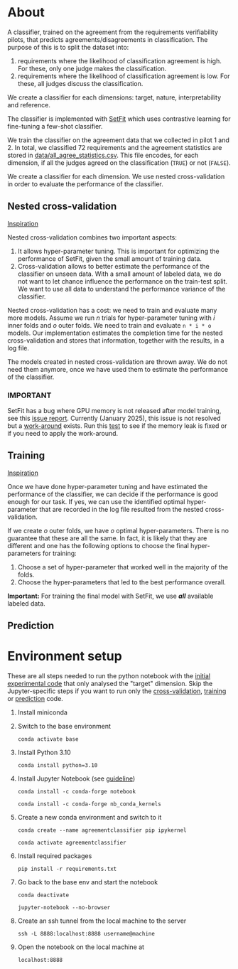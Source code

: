 # About

A classifier, trained on the agreement from the requirements verifiability pilots, that predicts agreements/disagreements in classification. The purpose of this is to split the dataset into:
  1. requirements where the likelihood of classification agreement is high. For these, only one judge makes the classification.
  2. requirements where the likelihood of classification agreement is low. For these, all judges discuss the classification.

We create a classifier for each dimensions: target, nature, interpretability and reference.

The classifier is implemented with [SetFit](https://huggingface.co/docs/setfit/index) which uses contrastive learning for fine-tuning a few-shot classifier.

We train the classifier on the agreement data that we collected in pilot 1 and 2. In total, we classified 72 requirements and the agreement statistics are stored in [data/all_agree_statistics.csv](../data/all_agree_statistics.csv). This file encodes, for each dimension, if all the judges agreed on the classification (`TRUE`) or not (`FALSE`).

We create a classifier for each dimension. We use nested cross-validation in order to evaluate the performance of the classifier.

## Nested cross-validation

[Inspiration](https://machinelearningmastery.com/nested-cross-validation-for-machine-learning-with-python/)

Nested cross-validation combines two important aspects:
 1. It allows hyper-parameter tuning. This is important for optimizing the performance of SetFit, given the small amount of training data.
 2. Cross-validation allows to better estimate the performance of the classifier on unseen data. With a small amount of labeled data, we do not want to let chance influence the performance on the train-test split. We want to use all data to understand the performance variance of the classifier.

Nested cross-validation has a cost: we need to train and evaluate many more models. Assume we run *n* trials for hyper-parameter tuning with *i* inner folds and *o* outer folds. We need to train and evaluate `n * i * o` models. Our implementation estimates the completion time for the nested cross-validation and stores that information, together with the results, in a log file.

The models created in nested cross-validation are thrown away. We do not need them anymore, once we have used them to estimate the performance of the classifier.

### IMPORTANT
SetFit has a bug where GPU memory is not released after model training, see this [issue report](https://github.com/huggingface/setfit/issues/567). Currently (January 2025), this issue is not resolved but a [work-around](https://github.com/huggingface/setfit/issues/567#issuecomment-2557352330) exists. Run this [test](./setfit_memory.py) to see if the memory leak is fixed or if you need to apply the work-around.

## Training

[Inspiration](https://machinelearningmastery.com/train-final-machine-learning-model/)

Once we have done hyper-parameter tuning and have estimated the performance of the classifier, we can decide if the performance is good enough for our task. If yes, we can use the identified optimal hyper-parameter that are recorded in the log file resulted from the nested cross-validation.

If we create *o* outer folds, we have *o* optimal hyper-parameters. There is no guarantee that these are all the same. In fact, it is likely that they are different and one has the following options to choose the final hyper-parameters for training:
 1. Choose a set of hyper-parameter that worked well in the majority of the folds.
 2. Choose the hyper-parameters that led to the best performance overall.

**Important:** For training the final model with SetFit, we use ***all*** available labeled data.

## Prediction



# Environment setup

These are all steps needed to run the python notebook with the [initial experimental code](target_agreement_sv.ipynb) that only analysed the "target" dimension. Skip the Jupyter-specific steps if you want to run only the [cross-validation](./nested_crossvalidation.py), [training](./train_agreement.py) or [prediction](./predict_agreement.py) code.

1. Install miniconda
2. Switch to the base environment

   `conda activate base`
3. Install Python 3.10

   `conda install python=3.10`
4. Install Jupyter Notebook (see [guideline](https://towardsdatascience.com/how-to-set-up-anaconda-and-jupyter-notebook-the-right-way-de3b7623ea4a))

   `conda install -c conda-forge notebook`

   `conda install -c conda-forge nb_conda_kernels`
5. Create a new conda environment and switch to it

   `conda create --name agreementclassifier pip ipykernel`

    `conda activate agreementclassifier`
6. Install required packages

   `pip install -r requirements.txt`
7. Go back to the base env and start the notebook

   `conda deactivate`

    `jupyter-notebook --no-browser`
8. Create an ssh tunnel from the local machine to the server

   `ssh -L 8888:localhost:8888 username@machine`
9. Open the notebook on the local machine at

   `localhost:8888`
